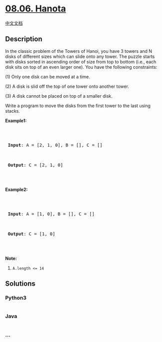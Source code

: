 # [08.06. Hanota](https://leetcode.cn/problems/hanota-lcci)

[中文文档](/lcci/08.06.Hanota/README.md)

## Description

<p>In the classic problem of the Towers of Hanoi, you have 3 towers and N disks of different sizes which can slide onto any tower. The puzzle starts with disks sorted in ascending order of size from top to bottom (i.e., each disk sits on top of an even larger one). You have the following constraints:</p>

<p>(1) Only one disk can be moved at a time.<br />

(2) A disk is slid off the top of one tower onto another tower.<br />

(3) A disk cannot be placed on top of a smaller disk.</p>

<p>Write a program to move the disks from the first tower to the last using stacks.</p>

<p><strong>Example1:</strong></p>

<pre>



<strong> Input</strong>: A = [2, 1, 0], B = [], C = []



<strong> Output</strong>: C = [2, 1, 0]



</pre>

<p><strong>Example2:</strong></p>

<pre>



<strong> Input</strong>: A = [1, 0], B = [], C = []



<strong> Output</strong>: C = [1, 0]



</pre>

<p><strong>Note:</strong></p>

<ol>
	<li><code>A.length &lt;= 14</code></li>
</ol>

## Solutions

<!-- tabs:start -->

### **Python3**

```python


```

### **Java**

```java


```

### **...**

```


```

<!-- tabs:end -->

